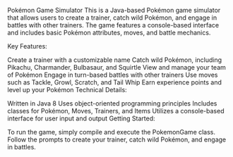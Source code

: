 
Pokémon Game Simulator
This is a Java-based Pokémon game simulator that allows users to create a trainer, catch wild Pokémon, and engage in battles with other trainers. The game features a console-based interface and includes basic Pokémon attributes, moves, and battle mechanics.

Key Features:

Create a trainer with a customizable name
Catch wild Pokémon, including Pikachu, Charmander, Bulbasaur, and Squirtle
View and manage your team of Pokémon
Engage in turn-based battles with other trainers
Use moves such as Tackle, Growl, Scratch, and Tail Whip
Earn experience points and level up your Pokémon
Technical Details:

Written in Java 8
Uses object-oriented programming principles
Includes classes for Pokémon, Moves, Trainers, and Items
Utilizes a console-based interface for user input and output
Getting Started:

To run the game, simply compile and execute the PokemonGame class. Follow the prompts to create your trainer, catch wild Pokémon, and engage in battles.
